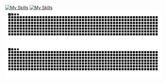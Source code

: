 <!---### About Me:
Hi there 👋
--->

[![My Skills](https://skillicons.dev/icons?i=python,aws,nodejs,react,nextjs,nestjs,vuejs,tauri,typescript,jest,linux,php,bash,mysql,docker&theme=light#gh-light-mode-only)](https://github.com/lukeadawson/lukeadawson#gh-light-mode-only)
[![My Skills](https://skillicons.dev/icons?i=python,aws,nodejs,react,nextjs,nestjs,vuejs,tauri,typescript,jest,linux,php,bash,mysql,docker&theme=dark#gh-dark-mode-only)](https://github.com/lukeadawson/lukeadawson#gh-dark-mode-only)
![Snake](https://raw.githubusercontent.com/lukeadawson/lukeadawson/output/github-snake.svg#gh-light-mode-only)
![Snake](https://raw.githubusercontent.com/lukeadawson/lukeadawson/output/github-snake-dark.svg#gh-dark-mode-only)

